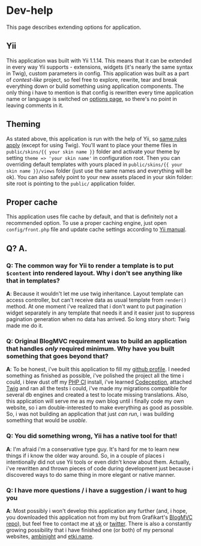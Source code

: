 # Dev-help

This page describes extending options for application.

## Yii

This application was built with Yii 1.1.14. This means that it can be extended
in every way Yii supports - extensions, widgets (it's nearly the same syntax in
Twig), custom parameters in config.
This application was built as a part of *contest-like* project, so feel free to
explore, rewrite, tear and break everything down or build something using
application components.
The only thing i have to mention is that config is rewritten every time
application name or language is switched on [options page](/admin/options), so
there's no point in leaving comments in it.

## Theming

As stated above, this application is run with the help of Yii, so
[same rules apply](http://www.yiiframework.com/doc/guide/1.1/en/topics.theming)
(except for using Twig). You'll want to place your theme files in
`public/skins/{{ your skin name }}` folder and activate your theme by setting
`theme => 'your skin name'` in configuration root. Then you can overriding
default templates with yours placed in `public/skins/{{ your skin name }}/views`
folder (just use the same names and everything will be ok). You can also safely
point to your new assets placed in your skin folder: site root is pointing to
the `public/` application folder.

## Proper cache

This application uses file cache by default, and that is definitely not a
recommended option. To use a proper caching engine, just open
`config/front.php` file and update cache settings according to
[Yii manual](http://www.yiiframework.com/doc/guide/1.1/en/caching.overview).

## Q? A.

### Q: The common way for Yii to render a template is to put `$content` into rendered layout. Why i don't see anything like that in templates?

**A**: Because it wouldn't let me use twig inheritance. Layout template can
access controller, but can't receive data as usual template from `render()`
method. At one moment i've realized that i don't want to put pagination widget
separately in any template that needs it and it easier just to suppress
pagination generation when no data has arrived. So long story short: Twig made
me do it.

### Q: Original BlogMVC requirement was to build an application that handles *only* required minimum. Why have you built something that goes beyond that?

**A**: To be honest, i've built this application to fill my
[github profile](https://github.com/etki). I needed something as finished as
possible, i've polished the project all the time i could, i blew dust off my
[PHP CI](https://github.com/Block8/PHPCI) install, i've learned
[Codeception](https://github.com/Codeception/Codeception), attached
[Twig](https://github.com/fabpot/Twig) and ran all the tests i could, i've made
my migrations compatible for several db engines and created a test to locate
missing translations.
Also, this application will serve me as my own blog until i finally code my own
website, so i am double-interested to make everything as good as possible.
So, i was not building an application that just *can run*, i was building
something that would be *usable*.

### Q: You did something wrong, Yii has a native tool for that!

**A**: I'm afraid i'm a conservative type guy. It's hard for me to learn new
things if i know the older way around. So, in a couple of places i intentionally
did not use Yii tools or even didn't know about them. Actually, i've rewritten
and thrown pieces of code during development just because i discovered ways to
do same thing in more elegant or native manner.

### Q: I have more questions / i have a suggestion / i want to hug you

**A**: Most possibly i won't develop this application any further (and, i hope,
you downloaded this application not from my but from Grafikart's
[BlogMVC repo](https://github.com/Grafikart/BlogMVC)), but feel free
to contact me at [vk](http://vk.com/fikey) or
[twitter](https://twitter.com/flickpicker). There is also a constantly growing
possibility that i have finished one (or both) of my personal websites,
[ambinight](http://ambinight.com) and [etki.name](http://etki.name).